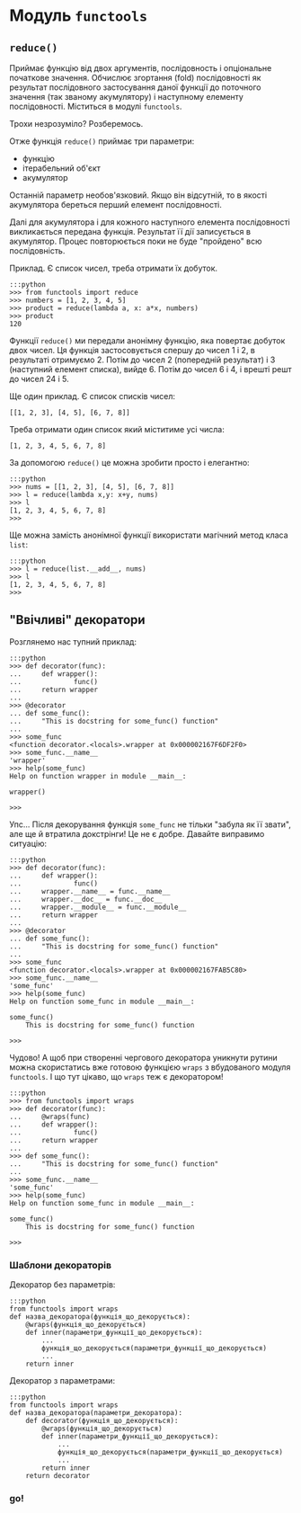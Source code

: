 # Модуль `functools`

## `reduce()`

Приймає функцію від двох аргументів, послідовность і опціональне початкове значення. 
Обчислює згортання (fold) послідовності як результат послідовного застосування даної функції до поточного значення (так званому акумулятору) і наступному елементу послідовності. Міститься в модулі `functools`. 

Трохи незрозуміло? Розберемось. 

Отже функція `reduce()` приймає три параметри:

- функцію
- ітерабельний об'єкт
- акумулятор

Останній параметр необов'язковий. 
Якщо він відсутній, то в якості акумулятора береться перший елемент послідовності. 

Далі для акумулятора і для кожного наступного елемента послідовності викликається передана функція. 
Результат її дії записується в акумулятор. 
Процес повторюється поки не буде "пройдено" всю послідовність. 

Приклад. 
Є список чисел, треба отримати їх добуток. 

	:::python
	>>> from functools import reduce
	>>> numbers = [1, 2, 3, 4, 5]
	>>> product = reduce(lambda a, x: a*x, numbers)
	>>> product
	120

Функції `reduce()` ми передали анонімну функцію, яка повертає добуток двох чисел. 
Ця функція застосовується спершу до чисел 1 і 2, в результаті отримуємо 2. 
Потім до чисел 2 (попередній результат) і 3 (наступний елемент списка), вийде 6. 
Потім до чисел 6 і 4, і врешті решт до чисел 24 і 5. 

Ще один приклад. 
Є список списків чисел:

	[[1, 2, 3], [4, 5], [6, 7, 8]]
	
Треба отримати один список який міститиме усі числа: 

	[1, 2, 3, 4, 5, 6, 7, 8]
	
За допомогою `reduce()` це можна зробити просто і елегантно: 

	:::python
	>>> nums = [[1, 2, 3], [4, 5], [6, 7, 8]]
	>>> l = reduce(lambda x,y: x+y, nums)
	>>> l
	[1, 2, 3, 4, 5, 6, 7, 8]
	>>>

Ще можна замість анонімної функції використати магічний метод класа `list`:

	:::python
	>>> l = reduce(list.__add__, nums)
	>>> l
	[1, 2, 3, 4, 5, 6, 7, 8]
	>>>

## "Ввічливі" декоратори

Розглянемо нас	тупний приклад:

	:::python
	>>> def decorator(func):
	...     def wrapper():
	...             func()
	...     return wrapper
	...
	>>> @decorator
	... def some_func():
	...     "This is docstring for some_func() function"
	...
	>>> some_func
	<function decorator.<locals>.wrapper at 0x000002167F6DF2F0>
	>>> some_func.__name__
	'wrapper'
	>>> help(some_func)
	Help on function wrapper in module __main__:

	wrapper()

	>>>

Упс... Після декорування функція `some_func` не тільки "забула як її звати", але ще й втратила докстрінги! Це не є добре. Давайте виправимо ситуацію:

	:::python
	>>> def decorator(func):
	...     def wrapper():
	...             func()
	...     wrapper.__name__ = func.__name__
	...     wrapper.__doc__ = func.__doc__
	...     wrapper.__module__ = func.__module__
	...     return wrapper
	...
	>>> @decorator
	... def some_func():
	...     "This is docstring for some_func() function"
	...
	>>> some_func
	<function decorator.<locals>.wrapper at 0x000002167FAB5C80>
	>>> some_func.__name__
	'some_func'
	>>> help(some_func)
	Help on function some_func in module __main__:

	some_func()
		This is docstring for some_func() function

	>>>

Чудово! А щоб при створенні чергового декоратора уникнути рутини можна скористатись вже готовою функцією `wraps` з вбудованого модуля `functools`. І що тут цікаво, що `wraps` теж є декоратором!

	:::python
	>>> from functools import wraps
	>>> def decorator(func):
	...     @wraps(func)
	...     def wrapper():
	...             func()
	...     return wrapper
	...
	>>> def some_func():
	...     "This is docstring for some_func() function"
	...
	>>> some_func.__name__
	'some_func'
	>>> help(some_func)
	Help on function some_func in module __main__:

	some_func()
		This is docstring for some_func() function

	>>>
	
### Шаблони декораторів

Декоратор без параметрів:

	:::python
	from functools import wraps
	def назва_декоратора(функція_що_декорується):
		@wraps(функція_що_декорується)
		def inner(параметри_функції_що_декорується):
			...
			функція_що_декорується(параметри_функції_що_декорується)
			...
		return inner

Декоратор з параметрами:

	:::python
	from functools import wraps
	def назва_декоратора(параметри_декоратора):
		def decorator(функція_що_декорується):
			@wraps(функція_що_декорується)
			def inner(параметри_функції_що_декорується):
				...
				функція_що_декорується(параметри_функції_що_декорується)
				...
			return inner
		return decorator


### go!
<!-- 
https://habr.com/ru/company/otus/blog/573164/
https://habr.com/ru/company/otus/blog/573164/
Кэшированные атрибуты

Во встроенном пакете functools есть классный декоратор @cached_property, который позволяет кэшировать результат метода и загнать его в атрибут.

Таким образом, при первом обращении к атрибуту производятся вычисления в методе, а при дальнейших берется уже кэшированное значение.

Подобное кэшеирование полезно в случаях, когда в методе производятся вычисления, которые нагружают систему и занимают много времени.

По сути, @cached_property можно сравнить с комбинацией декораторов @property (про это был пост) и @functools.lru_cache (и про это тоже).
-->